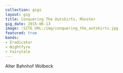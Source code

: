 ```yaml
---
collection: gigs
layout: gig
title: Conquering The Outskirts, Münster
gig_date: 2015-06-13
image: :SITE_URL:/img/conquering_the_outskirts.jpg
featured: true
bands:
- Eradicator
- Nightfyre
- Fairytale
---
```


Alter Bahnhof Wolbeck

